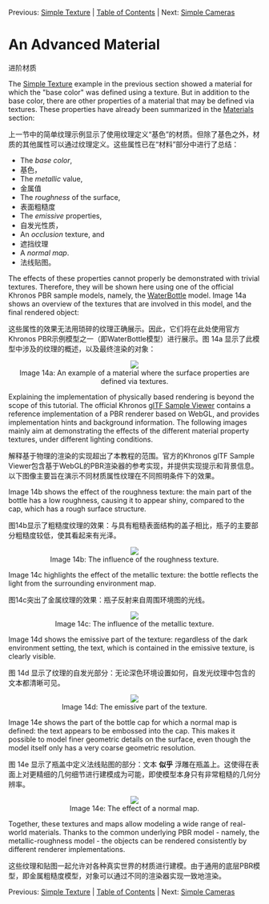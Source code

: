 Previous: [Simple Texture](gltfTutorial_013_SimpleTexture.md) | [Table of Contents](README.md) | Next: [Simple Cameras](gltfTutorial_015_SimpleCameras.md)

# An Advanced Material

进阶材质

The [Simple Texture](gltfTutorial_013_SimpleTexture.md) example in the previous section showed a material for which the "base color" was defined using a texture. But in addition to the base color, there are other properties of a material that may be defined via textures. These properties have already been summarized in the [Materials](gltfTutorial_010_Materials.md) section:

上一节中的简单纹理示例显示了使用纹理定义“基色”的材质。但除了基色之外，材质的其他属性可以通过纹理定义。这些属性已在“材料”部分中进行了总结：

- The *base color*,
- 基色，
- The *metallic* value,
- 金属值
- The *roughness* of the surface,
- 表面粗糙度
- The *emissive* properties,
- 自发光性质，
- An *occlusion* texture, and
- 遮挡纹理
- A *normal map*.
- 法线贴图。


The effects of these properties cannot properly be demonstrated with trivial textures. Therefore, they will be shown here using one of the official Khronos PBR sample models, namely, the [WaterBottle](https://github.com/KhronosGroup/glTF-Sample-Models/tree/master/2.0/WaterBottle) model. Image 14a shows an overview of the textures that are involved in this model, and the final rendered object:

这些属性的效果无法用琐碎的纹理正确展示。因此，它们将在此处使用官方Khronos PBR示例模型之一（即WaterBottle模型）进行展示。图 14a 显示了此模型中涉及的纹理的概述，以及最终渲染的对象：

<p align="center">
<img src="images/materials.png" /><br>
<a name="cameras-png"></a>Image 14a: An example of a material where the surface properties are defined via textures.
</p>

Explaining the implementation of physically based rendering is beyond the scope of this tutorial. The official Khronos [glTF Sample Viewer](https://github.com/KhronosGroup/glTF-Sample-Viewer) contains a reference implementation of a PBR renderer based on WebGL, and provides implementation hints and background information. The following images mainly aim at demonstrating the effects of the different material property textures, under different lighting conditions.

解释基于物理的渲染的实现超出了本教程的范围。官方的Khronos glTF Sample Viewer包含基于WebGL的PBR渲染器的参考实现，并提供实现提示和背景信息。以下图像主要旨在演示不同材质属性纹理在不同照明条件下的效果。

Image 14b shows the effect of the roughness texture: the main part of the bottle has a low roughness, causing it to appear shiny, compared to the cap, which has a rough surface structure.

图14b显示了粗糙度纹理的效果：与具有粗糙表面结构的盖子相比，瓶子的主要部分粗糙度较低，使其看起来有光泽。

<p align="center">
<img src="images/advancedMaterial_roughness.png" /><br>
<a name="advancedMaterial_roughness-png"></a>Image 14b: The influence of the roughness texture.
</p>

Image 14c highlights the effect of the metallic texture: the bottle reflects the light from the surrounding environment map.

图14c突出了金属纹理的效果：瓶子反射来自周围环境图的光线。

<p align="center">
<img src="images/advancedMaterial_metallic.png" /><br>
<a name="advancedMaterial_metallic-png"></a>Image 14c: The influence of the metallic texture.
</p>

Image 14d shows the emissive part of the texture: regardless of the dark environment setting, the text, which is contained in the emissive texture, is clearly visible.

图 14d 显示了纹理的自发光部分：无论深色环境设置如何，自发光纹理中包含的文本都清晰可见。

<p align="center">
<img src="images/advancedMaterial_emissive.png" /><br>
<a name="advancedMaterial_emissive-png"></a>Image 14d: The emissive part of the texture.
</p>

Image 14e shows the part of the bottle cap for which a normal map is defined: the text appears to be embossed into the cap. This makes it possible to model finer geometric details on the surface, even though the model itself only has a very coarse geometric resolution.

图 14e 显示了瓶盖中定义法线贴图的部分：文本  **似乎**   浮雕在瓶盖上。这使得在表面上对更精细的几何细节进行建模成为可能，即使模型本身只有非常粗糙的几何分辨率。

<p align="center">
<img src="images/advancedMaterial_normal.png" /><br>
<a name="advancedMaterial_normal-png"></a>Image 14e: The effect of a normal map.
</p>

Together, these textures and maps allow modeling a wide range of real-world materials. Thanks to the common underlying PBR model - namely, the metallic-roughness model - the objects can be rendered consistently by different renderer implementations.

这些纹理和贴图一起允许对各种真实世界的材质进行建模。由于通用的底层PBR模型，即金属粗糙度模型，对象可以通过不同的渲染器实现一致地渲染。


Previous: [Simple Texture](gltfTutorial_013_SimpleTexture.md) | [Table of Contents](README.md) | Next: [Simple Cameras](gltfTutorial_015_SimpleCameras.md)
